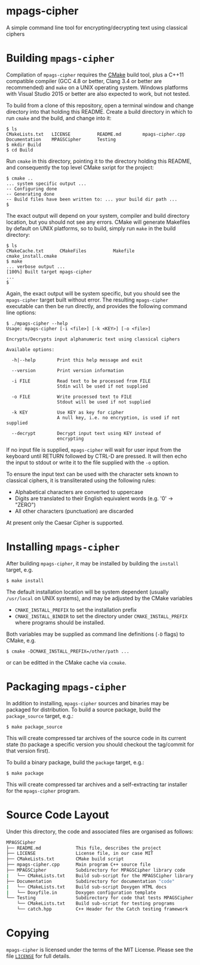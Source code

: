 # mpags-cipher
A simple command line tool for encrypting/decrypting text using classical ciphers

# Building `mpags-cipher`
Compilation of `mpags-cipher` requires the [CMake](http://www.cmake.org)
build tool, plus a  C++11 compatible compiler (GCC 4.8 or better, Clang
3.4 or better are recommended) and `make` on a UNIX operating system.
Windows platforms with Visual Studio 2015 or better are also expected to
work, but not tested.

To build from a clone of this repository, open a terminal window
and change directory into that holding this README. Create a build
directory in which to run `cmake` and the build, and change into it:

```
$ ls
CMakeLists.txt   LICENSE          README.md        mpags-cipher.cpp
Documentation    MPAGSCipher      Testing
$ mkdir Build
$ cd Build
```

Run `cmake` in this directory, pointing it to the directory holding this
README, and consequently the top level CMake sxript for the project:

```
$ cmake ..
... system specific output ...
-- Configuring done
-- Generating done
-- Build files have been written to: ... your build dir path ...
$
```

The exact output will depend on your system, compiler and build directory
location, but you should not see any errors. CMake will generate
Makefiles by default on UNIX platforms, so to build, simply run `make`
in the build directory:

```
$ ls
CMakeCache.txt      CMakeFiles          Makefile            cmake_install.cmake
$ make
... verbose output ...
[100%] Built target mpags-cipher
...
$
```

Again, the exact output will be system specific, but you should see the
`mpags-cipher` target built without error. The resulting `mpags-cipher`
executable can then be run directly, and provides the following command
line options:

```
$ ./mpags-cipher --help
Usage: mpags-cipher [-i <file>] [-k <KEY>] [-o <file>]

Encrypts/Decrypts input alphanumeric text using classical ciphers

Available options:

  -h|--help        Print this help message and exit

  --version        Print version information

  -i FILE          Read text to be processed from FILE
                   Stdin will be used if not supplied

  -o FILE          Write processed text to FILE
                   Stdout will be used if not supplied

  -k KEY           Use KEY as key for cipher
                   A null key, i.e. no encryption, is used if not supplied

  --decrypt        Decrypt input text using KEY instead of
                   encrypting

```

If no input file is supplied, `mpags-cipher` will wait for user input
from the keyboard until RETURN followed by CTRL-D are pressed.
It will then echo the input to stdout or write it to the file supplied with
the `-o` option.

To ensure the input text can be used with the character sets known to
classical ciphers, it is transliterated using the following rules:

- Alphabetical characters are converted to uppercase
- Digits are translated to their English equivalent words (e.g. '0' -> "ZERO")
- All other characters (punctuation) are discarded

At present only the Caesar Cipher is supported.

# Installing `mpags-cipher`
After building `mpags-cipher`, it may be installed by building the
`install` target, e.g.

```
$ make install
```

The default installation location will be system dependent (usually
`/usr/local` on UNIX systems), and may be adjusted by the CMake variables

- `CMAKE_INSTALL_PREFIX` to set the installation prefix
- `CMAKE_INSTALL_BINDIR` to set the directory under `CMAKE_INSTALL_PREFIX` where programs should be installed.

Both variables may be supplied as command line definitions (`-D` flags)
to CMake, e.g.

```
$ cmake -DCMAKE_INSTALL_PREFIX=/other/path ...
```

or can be editted in the CMake cache via `ccmake`.

# Packaging `mpags-cipher`
In addition to installing, `mpags-cipher` sources and binaries may be
packaged for distribution. To build a source package, build the `package_source` target, e.g.:

```
$ make package_source
```

This will create compressed tar archives of the source code in its current
state (to package a specific version you should checkout the tag/commit for
that version first).

To build a binary package, build the `package` target, e.g.:

```
$ make package
```

This will create compressed tar archives and a self-extracting tar
installer for the `mpags-cipher` program.

# Source Code Layout
Under this directory, the code and associated files are organised as
follows:

```sh
MPAGSCipher
├── README.md             This file, describes the project
├── LICENSE               License file, in our case MIT
├── CMakeLists.txt        CMake build script
├── mpags-cipher.cpp      Main program C++ source file
├── MPAGSCipher           Subdirectory for MPAGSCipher library code
|   └── CMakeLists.txt    Build sub-script for the MPAGSCipher library
├── Documentation         Subdirectory for documentation "code"
|   └── CMakeLists.txt    Build sub-script Doxygen HTML docs
|   └── Doxyfile.in       Doxygen configuration template
└── Testing               Subdirectory for code that tests MPAGSCipher
    └── CMakeLists.txt    Build sub-script for testing programs
    └── catch.hpp         C++ Header for the Catch testing framework
```

# Copying
`mpags-cipher` is licensed under the terms of the MIT License. Please see
the file [`LICENSE`](LICENSE) for full details.

